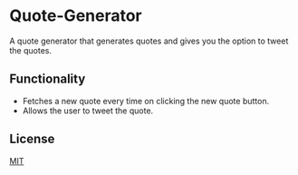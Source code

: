 # Quote-Generator
A quote generator that generates quotes and gives you the option to tweet the quotes.

## Functionality
* Fetches a new quote every time on clicking the new quote button.
* Allows the user to tweet the quote.

## License
[MIT](https://choosealicense.com/licenses/mit/)
